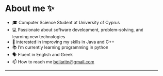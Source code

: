 # About me ✨



- 🎓 Computer Science Student at University of Cyprus
- 💻 Passionate about software development, problem-solving, and learning new technologies
- 🌱 interested in improving my skills in Java and C++
- 📚 I’m currently learning programming in python
- 🗣️ Fluent in English and Greek
- 📫 How to reach me bellaritn@gmail.com

---


